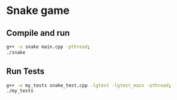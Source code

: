 # Snake game

## Compile and run
```bash
g++ -o snake main.cpp -pthread;
./snake
```



## Run Tests
```bash
g++ -o my_tests snake_test.cpp -lgtest -lgtest_main -pthread;
./my_tests
```
